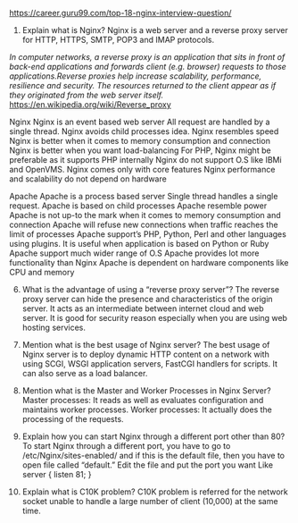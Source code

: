 https://career.guru99.com/top-18-nginx-interview-question/

1) Explain what is Nginx?
Nginx is a web server and a reverse proxy server for HTTP, HTTPS, SMTP, POP3 and IMAP protocols.

*In computer networks, a reverse proxy is an application that sits in front of back-end applications and forwards client (e.g. browser) requests to those applications.Reverse proxies help increase scalability, performance, resilience and security. The resources returned to the client appear as if they originated from the web server itself.*
https://en.wikipedia.org/wiki/Reverse_proxy


Nginx
Nginx is an event based web server
All request are handled by a single thread.
Nginx avoids child processes idea.
Nginx resembles speed
Nginx is better when it comes to memory consumption and connection
Nginx is better when you want load-balancing
For PHP, Nginx might be preferable as it supports PHP internally
Nginx do not support O.S like IBMi and OpenVMS.
Nginx comes only with core features
Nginx performance and scalability do not depend on hardware


Apache
Apache is a process based server
Single thread handles a single request.
Apache is based on child processes
Apache resemble power
Apache is not up-to the mark when it comes to memory consumption and connection
Apache will refuse new connections when traffic reaches the limit of processes
Apache support’s PHP, Python, Perl and other languages using plugins. It is useful when application is based on Python or Ruby
Apache support much wider range of O.S
Apache provides lot more functionality than Nginx
Apache is dependent on hardware components like CPU and memory

6) What is the advantage of using a “reverse proxy server”?
The reverse proxy server can hide the presence and characteristics of the origin server. It acts as an intermediate between internet cloud and web server. It is good for security reason especially when you are using web hosting services.

7) Mention what is the best usage of Nginx server?
The best usage of Nginx server is to deploy dynamic HTTP content on a network with using SCGI, WSGI application servers, FastCGI handlers for scripts.  It can also serve as a load balancer.

8) Mention what is the Master and Worker Processes in Nginx Server?
Master processes: It reads as well as evaluates configuration and maintains worker processes.
Worker processes: It actually does the processing of the requests.

9) Explain how you can start Nginx through a different port other than 80?
To start Nginx through a different port, you have to go to /etc/Nginx/sites-enabled/ and if this is the default file, then you have to open file called “default.” Edit the file and put the port you want Like server { listen 81; }

13) Explain what is C10K problem?
C10K problem is referred for the network socket unable to handle a large number of client (10,000) at the same time.


